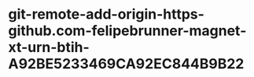 # git-remote-add-origin-https-github.com-felipebrunner-magnet-xt-urn-btih-A92BE5233469CA92EC844B9B22